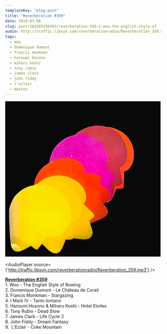 ```yaml
---
templateKey: "blog-post"
title: "Reverberation #359"
date: 2019-03-06
slug: post/183265250303/reverberation-359-1-woo-the-english-style-of
audio: http://traffic.libsyn.com/reverberationradio/Reverberation_359.mp3
tags:
  - woo
  - domenique dumont
  - francis monkman
  - haroumi hosono
  - miharu koshi
  - tony rubio
  - james clark
  - john fiddy
  - l'eclair
  - maston
---
```


![Reverberation #359](../images/7b8c43f0a10b2e192c7d8c3cceb2f6cee6cbacce919e0665b0b680f051b733b9.png)

<AudioPlayer source={'http://traffic.libsyn.com/reverberationradio/Reverberation_359.mp3'} />

<p><b><a href="http://traffic.libsyn.com/reverberationradio/Reverberation_359.mp3">Reverberation #359</a></b><br />1. Woo - The English Style of Rowing<br />2. Domenique Dumont - Le Ch&acirc;teau de Corail<br />3. Francis Monkman - Stargazing<br />4. I Mark IV - Tanto Iontano<br />5. Haroumi Hosono &amp; Miharu Koshi - Hotel Etoiles<br />6. Tony Rubio - Dead Slow<br />7. James Clark - Life Cycle 2<br />8. John Fiddy - Dream Fantasy<br />9. &nbsp;L&rsquo;Eclair - Coke Mountain<br /></p>
